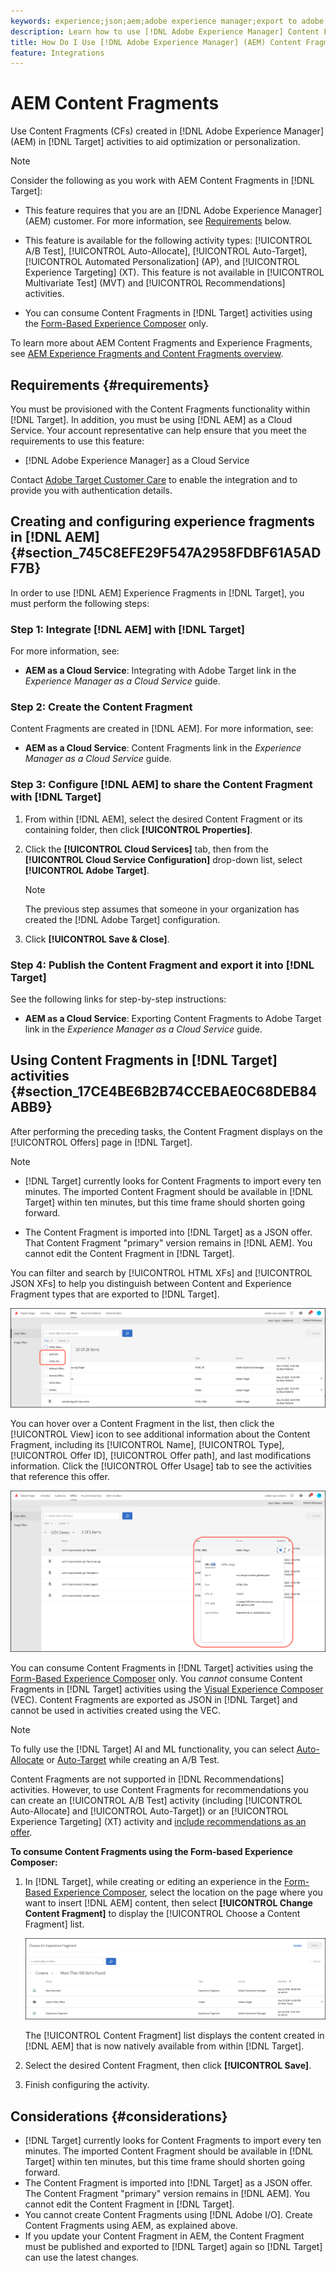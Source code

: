 ```yaml
---
keywords: experience;json;aem;adobe experience manager;export to adobe target;content fragments;fragments;CF
description: Learn how to use [!DNL Adobe Experience Manager] Content Fragments in [!DNL Adobe Target] activities.
title: How Do I Use [!DNL Adobe Experience Manager] (AEM) Content Fragments?
feature: Integrations
---
```

# AEM Content Fragments

Use Content Fragments (CFs) created in [!DNL Adobe Experience Manager] (AEM) in [!DNL Target] activities to aid optimization or personalization.

>[!NOTE]
>
>Consider the following as you work with AEM Content Fragments in [!DNL Target]:
> 
>* This feature requires that you are an [!DNL Adobe Experience Manager] (AEM) customer. For more information, see [Requirements](#section_AE6F0971E1574B3AA324003599B96E5A) below.
>* This feature is available for the following activity types: [!UICONTROL A/B Test], [!UICONTROL Auto-Allocate], [!UICONTROL Auto-Target], [!UICONTROL Automated Personalization] (AP), and [!UICONTROL Experience Targeting] (XT). This feature is not available in [!UICONTROL Multivariate Test] (MVT) and [!UICONTROL Recommendations] activities.
>
>* You can consume Content Fragments in [!DNL Target] activities using the [Form-Based Experience Composer](/help/main/c-experiences/form-experience-composer.md) only.

To learn more about AEM Content Fragments and Experience Fragments, see [AEM Experience Fragments and Content Fragments overview](/help/main/c-integrating-target-with-mac/aem/aem-experience-and-content-fragments.md).

## Requirements {#requirements}

You must be provisioned with the Content Fragments functionality within [!DNL Target]. In addition, you must be using [!DNL AEM] as a Cloud Service. Your account representative can help ensure that you meet the requirements to use this feature:

* [!DNL Adobe Experience Manager] as a Cloud Service 

Contact [Adobe Target Customer Care](/help/main/cmp-resources-and-contact-information.md#reference_ACA3391A00EF467B87930A450050077C) to enable the integration and to provide you with authentication details.

## Creating and configuring experience fragments in [!DNL AEM] {#section_745C8EFE29F547A2958FDBF61A5ADF7B}

In order to use [!DNL AEM] Experience Fragments in [!DNL Target], you must perform the following steps:

### Step 1: Integrate [!DNL AEM] with [!DNL Target]

For more information, see:

* **AEM as a Cloud Service**: Integrating with Adobe Target link in the *Experience Manager as a Cloud Service* guide. 

### Step 2: Create the Content Fragment

Content Fragments are created in [!DNL AEM]. For more information, see:

* **AEM as a Cloud Service**: Content Fragments link in the *Experience Manager as a Cloud Service* guide.

### Step 3: Configure [!DNL AEM] to share the Content Fragment with [!DNL Target]

1. From within [!DNL AEM], select the desired Content Fragment or its containing folder, then click **[!UICONTROL Properties]**.
2. Click the **[!UICONTROL Cloud Services]** tab, then from the **[!UICONTROL Cloud Service Configuration]** drop-down list, select **[!UICONTROL Adobe Target]**.

   >[!NOTE]
   >
   >The previous step assumes that someone in your organization has created the [!DNL Adobe Target] configuration.

3. Click **[!UICONTROL Save & Close]**.

### Step 4: Publish the Content Fragment and export it into [!DNL Target]

See the following links for step-by-step instructions:

* **AEM as a Cloud Service**: Exporting Content Fragments to Adobe Target link in the *Experience Manager as a Cloud Service* guide. 

## Using Content Fragments in [!DNL Target] activities {#section_17CE4BE6B2B74CCEBAE0C68DEB84ABB9}

After performing the preceding tasks, the Content Fragment displays on the [!UICONTROL Offers] page in [!DNL Target].

>[!NOTE]
>
>* [!DNL Target] currently looks for Content Fragments to import every ten minutes. The imported Content Fragment should be available in [!DNL Target] within ten minutes, but this time frame should shorten going forward.
>
>* The Content Fragment is imported into [!DNL Target] as a JSON offer. That Content Fragment "primary" version remains in [!DNL AEM]. You cannot edit the Content Fragment in [!DNL Target].

You can filter and search by [!UICONTROL HTML XFs] and [!UICONTROL JSON XFs] to help you distinguish between Content and Experience Fragment types that are exported to [!DNL Target].

![Filter by Experience Fragment types: HTML or JSON in the Target UI](/help/main/c-integrating-target-with-mac/aem/assets/fragment-types.png)

You can hover over a Content Fragment in the list, then click the [!UICONTROL View] icon to see additional information about the Content Fragment, including its [!UICONTROL Name], [!UICONTROL Type], [!UICONTROL Offer ID], [!UICONTROL Offer path], and last modifications information. Click the [!UICONTROL Offer Usage] tab to see the activities that reference this offer.

![Experience Fragment information pop-up](/help/main/c-integrating-target-with-mac/aem/assets/xf-info-popup.png)

You can consume Content Fragments in [!DNL Target] activities using the [Form-Based Experience Composer](/help/main/c-experiences/form-experience-composer.md) only. You *cannot* consume Content Fragments in [!DNL Target] activities using the [Visual Experience Composer](/help/main/c-experiences/c-visual-experience-composer/visual-experience-composer.md) (VEC). Content Fragments are exported as JSON in [!DNL Target] and cannot be used in activities created using the VEC.

>[!NOTE]
>
>To fully use the [!DNL Target] AI and ML functionality, you can select [Auto-Allocate](/help/main/c-activities/automated-traffic-allocation/automated-traffic-allocation.md#concept_A1407678796B4C569E94CBA8A9F7F5D4) or [Auto-Target](/help/main/c-activities/auto-target/auto-target-to-optimize.md) while creating an A/B Test.
>
>Content Fragments are not supported in [!DNL Recommendations] activities. However, to use Content Fragments for recommendations you can create an [!UICONTROL A/B Test] activity (including [!UICONTROL Auto-Allocate] and [!UICONTROL Auto-Target]) or an [!UICONTROL Experience Targeting] (XT) activity and [include recommendations as an offer](/help/main/c-recommendations/recommendations-as-an-offer.md). 

**To consume Content Fragments using the Form-based Experience Composer:**

1. In [!DNL Target], while creating or editing an experience in the [Form-Based Experience Composer](/help/main/c-experiences/form-experience-composer.md#task_FAC842A6535045B68B4C1AD3E657E56E), select the location on the page where you want to insert [!DNL AEM] content, then select **[!UICONTROL Change Content Fragment]** to display the [!UICONTROL Choose a Content Fragment] list.

   ![experience_fragment_list image](/help/main/c-integrating-target-with-mac/aem/assets/experience_fragment_list.png)

   The [!UICONTROL Content Fragment] list displays the content created in [!DNL AEM] that is now natively available from within [!DNL Target]. 

1. Select the desired Content Fragment, then click **[!UICONTROL Save]**. 
1. Finish configuring the activity.

## Considerations {#considerations}

* [!DNL Target] currently looks for Content Fragments to import every ten minutes. The imported Content Fragment should be available in [!DNL Target] within ten minutes, but this time frame should shorten going forward.
* The Content Fragment is imported into [!DNL Target] as a JSON offer. The Content Fragment "primary" version remains in [!DNL AEM]. You cannot edit the Content Fragment in [!DNL Target].
* You cannot create Content Fragments using [!DNL Adobe I/O]. Create Content Fragments using AEM, as explained above.
* If you update your Content Fragment in AEM, the Content Fragment must be published and exported to [!DNL Target] again so [!DNL Target] can use the latest changes.